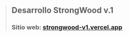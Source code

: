> ## Desarrollo StrongWood v.1
> 
> ### Sitio web: [strongwood-v1.vercel.app](https://strongwood-v1.vercel.app/)
